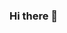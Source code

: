 ### Hi there 👋

<!--
**Dracarys0511/Dracarys0511** is a ✨ _special_ ✨ repository because its `README.md` (this file) appears on your GitHub profile.

Here are some ideas to get you started:
[![Geetansh's GitHub stats](https://github-readme-stats.vercel.app/api?username=Dracarys0511)](https://github.com/Dracarys0511/github-readme-stats)
- 🔭 I’m currently working on ...
- 🌱 I’m currently learning ...
- 👯 I’m looking to collaborate on ...
- 🤔 I’m looking for help with ...
- 💬 Ask me about ...
- 📫 How to reach me: ...
- 😄 Pronouns: ...
- ⚡ Fun fact: ...
-->
